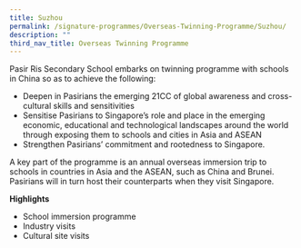 ```yaml
---
title: Suzhou
permalink: /signature-programmes/Overseas-Twinning-Programme/Suzhou/
description: ""
third_nav_title: Overseas Twinning Programme
---
```

Pasir Ris Secondary School embarks on twinning programme with schools in China so as to achieve the following:

 *   Deepen in Pasirians the emerging 21CC of global awareness and cross-cultural skills and sensitivities
 *   Sensitise Pasirians to Singapore’s role and place in the emerging economic, educational and technological landscapes around the world through exposing them to schools and cities in Asia and ASEAN
 *   Strengthen Pasirians’ commitment and rootedness to Singapore.

A key part of the programme is an annual overseas immersion trip to schools in countries in Asia and the ASEAN, such as China and Brunei. Pasirians will in turn host their counterparts when they visit Singapore.   

  

**Highlights**

*   School immersion programme
*   Industry visits
*   Cultural site visits